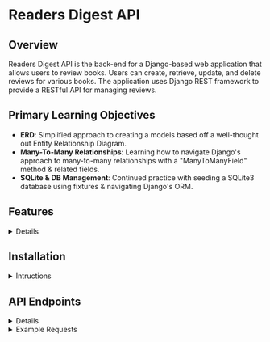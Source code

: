 # Readers Digest API

## Overview

Readers Digest API is the back-end for a Django-based web application that allows users to review books. Users can create, retrieve, update, and delete reviews for various books. The application uses Django REST framework to provide a RESTful API for managing reviews.

## Primary Learning Objectives

- **ERD**: Simplified approach to creating a models based off a well-thought out Entity Relationship Diagram.
- **Many-To-Many Relationships**: Learning how to navigate Django's approach to many-to-many relationships with a "ManyToManyField" method & related fields. 
- **SQLite & DB Management**: Continued practice with seeding a SQLite3 database using fixtures & navigating Django's ORM.

## Features

<details>
- **User Authentication**: Secure user authentication and authorization.
- **Book Details**: Users can create, read, update and delete books they want to keep track of.
- **Book Reviews**: Users can create, read, update, and delete reviews for books.
- **CORS Support**: Configured to handle Cross-Origin Resource Sharing (CORS) for frontend integration.
</details>

## Installation
<details>
<summary>Intructions</summary>

1. **Clone the repository**:
    ```sh
    git clone https://github.com/yourusername/readers-digest.git
    cd readers-digest
    ```

2. **Create a virtual environment**:
    ```sh
    pipenv shell
    ```

3. **Install dependencies**:
    ```sh
    pip install
    ```

4. **Apply migrations**:
    ```sh
    python manage.py migrate
    ```

6. **Run the development server**:
    ```sh
    python manage.py runserver
    ```
</details>

## API Endpoints

<details>
<summary>Details</summary>

### Authentication

- **Login**: `/digestapi/auth/login/`
- **Logout**: `/digestapi/auth/logout/`

### Reviews

- **List Reviews**: `GET /digestapi/reviews/`
- **Create Review**: `POST /digestapi/reviews/`
- **Retrieve Review**: `GET /digestapi/reviews/{id}/`
- **Update Review**: `PUT /digestapi/reviews/{id}/`
- **Delete Review**: `DELETE /digestapi/reviews/{id}/`

</details>

<details>
<summary>Example Requests</summary>

## Example POST Request for Creating a Book

```json
{
    "title": "The Neverending Story",
    "author": "Edwin R. Billows",
    "isbn_number": "8573282904",
    "cover_image": "http://www.allbooks.com/neverendingstory/images/cover.png",
    "categories": [3, 5]
}
```

## Example POST Request for Creating a Review

```json
{
    "book_id": 1,
    "user_id": 1,
    "rating": 5,
    "comment": "An absolute masterpiece! Couldn't put it down."
}
```
</details>
